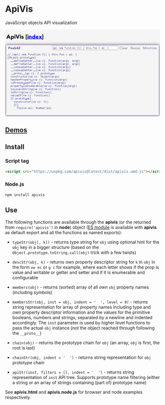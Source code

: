 # ApiVis

JavaScript objects API visualization

![Screenshot](./screenshot.png)

## [Demos](https://rpeev.github.io/apivis/)

## Install

### Script tag

```html
<script src="https://unpkg.com/apivis@latest/dist/apivis.umd.js"></script>
```

### Node.js

```bash
npm install apivis
```

## Use

The following functions are available through the **apivis** (or the returned from `require('apivis')` in **node**) object ([ES module](https://unpkg.com/apivis@latest/dist/apivis.es.js) is available with **apivis** as default export and all the functions as named exports):

- `typeStr(obj[, k])` - returns type string for `obj` using optional hint for the `obj` key in a bigger structure (based on the `Object.prototype.toString.call(obj)` trick with a few twists)

- `descStr(obj, k)` - returns own property descriptor string for `k` in `obj` in the form `vw ec` or `g c` for example, where each letter shows if the prop is value and writable or getter and setter and if it is enumerable and configurable

- `members(obj)` - returns (sorted) array of all *own* `obj` property names (including symbols)

- `membersStr(obj, inst = obj, indent = '  ', level = 0)` - returns string representation for array of property names including type and own property descriptor information and the values for the primitive booleans, numbers and strings, separated by a newline and indented accordingly. The `inst` parameter is used by higher level functions to pass the actual `obj` instance (not the object reached through following the `__proto__`)

- `chain(obj)` - returns the prototype chain for `obj` (an array, `obj` is first, the root is last)

- `chainStr(obj, indent = '  ')` - returns string representation for `obj` prototype chain

- `apiStr(inst, filters = [], indent = '  ')` - returns string representation of `inst` API tree. Supports prototype name filtering (either a string or an array of strings containing (part of) prototype name)

See **apivis.html** and **apivis.node.js** for browser and node examples respectively.
